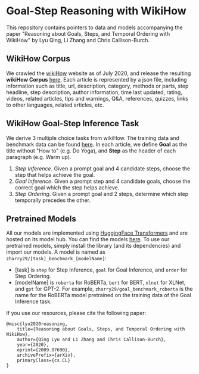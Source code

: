 # Goal-Step Reasoning with WikiHow
This repository contains pointers to data and models accompanying the paper "Reasoning about Goals, Steps, and Temporal Ordering with WikiHow" by Lyu Qing, Li Zhang and Chris Callison-Burch. 

## WikiHow Corpus
We crawled the [wikiHow](https://www.wikihow.com/Main-Page) website as of July 2020, and release the resulting **wikiHow Corpus** [here](https://drive.google.com/drive/folders/1JF_1lbfCflXW7WLzzkLWinfiaHd8Rhdr?usp=sharing). Each article is represented by a json file, including information such as title,  url, description, category, methods or parts, step headline, step description, author information, time last updated, rating, videos, related articles, tips and warnings, Q&A, references, quizzes, links to other languages, related articles, etc. 

## WikiHow Goal-Step Inference Task
We derive 3 multiple choice tasks from wikiHow. The training data and benchmark data can be found [here](https://drive.google.com/drive/folders/1apXhFeo3fKRppuiwj2WoOuNp73H5cLF6?usp=sharing). In each article, we define **Goal** as the title without "How to" (e.g. Do Yoga), and **Step** as the header of each paragraph (e.g. Warm up). 
1. *Step Inference*. Given a prompt goal and 4 candidate steps, choose the step that helps achieve the goal.
2. *Goal Inference*. Given a prompt step and 4 candidate goals, choose the correct goal which the step helps achieve.
3. *Step Ordering*. Given a prompt goal and 2 steps, determine which step temporally precedes the other.

## Pretrained Models
All our models are implemented using [HuggingFace Transformers](https://github.com/huggingface/transformers) and are hosted on its model hub. You can find the models [here](https://huggingface.co/zharry29). To use our pretrained models, simply install the library (and its dependencies) and import our models. A model is named as `zharry29/[task]_benchmark_[modelName]`:
- [task] is `step` for Step Inference, `goal` for Goal Inference, and `order` for Step Ordering. 
- [modelName] is `roberta` for RoBERTa, `bert` for BERT, `xlnet` for XLNet, and `gpt` for GPT-2. 
For example, `zharry29/goal_benchmark_roberta` is the name for the RoBERTa model pretrained on the training data of the Goal Inference task.

If you use our resources, please cite the following paper:
```
@misc{lyu2020reasoning,
    title={Reasoning about Goals, Steps, and Temporal Ordering with WikiHow},
    author={Qing Lyu and Li Zhang and Chris Callison-Burch},
    year={2020},
    eprint={2009.07690},
    archivePrefix={arXiv},
    primaryClass={cs.CL}
}
```

